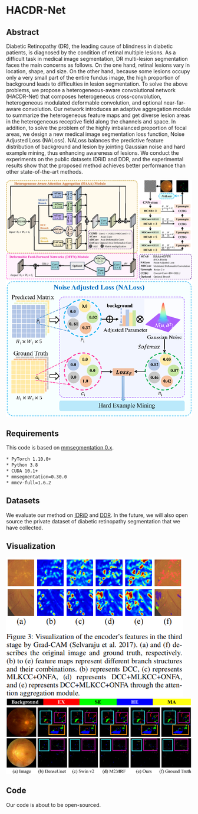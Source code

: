 # HACDR-Net

## Abstract

Diabetic Retinopathy (DR), the leading cause of blindness in diabetic patients, is diagnosed by the condition of retinal multiple lesions. As a difficult task in medical image segmentation, DR multi-lesion segmentation faces the main concerns as follows. On the one hand, retinal lesions vary in location, shape, and size. On the other hand, because some lesions occupy only a very small part of the entire fundus image, the high proportion of background leads to difficulties in lesion segmentation. To solve the above problems, we propose a heterogeneous-aware convolutional network (HACDR-Net) that composes heterogeneous cross-convolution, heterogeneous modulated deformable convolution, and optional near-far-aware convolution. Our network introduces an adaptive aggregation module to summarize the heterogeneous feature maps and get diverse lesion areas in the heterogeneous receptive field along the channels and space. In addition, to solve the problem of the highly imbalanced proportion of focal areas, we design a new medical image segmentation loss function, Noise Adjusted Loss (NALoss). NALoss balances the predictive feature distribution of background and lesion by jointing Gaussian noise and hard example mining, thus enhancing awareness of lesions. We conduct the experiments on the public datasets IDRiD and DDR, and the experimental results show that the proposed method achieves better performance than other state-of-the-art methods.

![](./image/model.png)
![](./image/NALoss.png)

## Requirements

This code is based on [mmsegmentation 0.x](https://github.com/open-mmlab/mmsegmentation).

```
* PyTorch 1.10.0+
* Python 3.8
* CUDA 10.1+
* mmsegmentation=0.30.0
* mmcv-full=1.6.2
```

## Datasets

We evaluate our method on [IDRiD](https://ieee-dataport.org/open-access/indian-diabetic-retinopathy-image-dataset-idrid) and [DDR](https://github.com/nkicsl/DDR-dataset). In the future, we will also open source the private dataset of diabetic retinopathy segmentation that we have collected.

## Visualization

![](./image/img.png)
![](./image/compare.png)

## Code

Our code is about to be open-sourced.